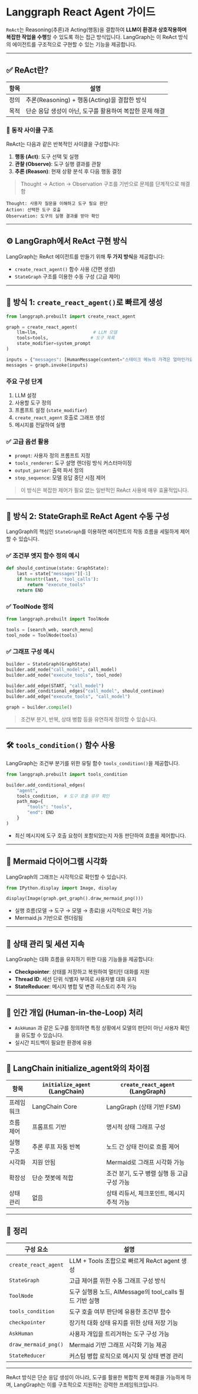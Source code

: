 # Langgraph React Agent 가이드

`ReAct`는 Reasoning(추론)과 Acting(행동)을 결합하여 **LLM이 환경과 상호작용하며 복잡한 작업을 수행**할 수 있도록 하는 접근 방식입니다. LangGraph는 이 ReAct 방식의 에이전트를 구조적으로 구현할 수 있는 기능을 제공합니다.

---

## ✅ ReAct란?

| 항목 | 설명                                                    |
| ---- | ------------------------------------------------------- |
| 정의 | 추론(Reasoning) + 행동(Acting)을 결합한 방식            |
| 목적 | 단순 응답 생성이 아닌, 도구를 활용하여 복잡한 문제 해결 |

### 📌 동작 사이클 구조

ReAct는 다음과 같은 반복적인 사이클을 구성합니다:

1. **행동 (Act)**: 도구 선택 및 실행
2. **관찰 (Observe)**: 도구 실행 결과를 관찰
3. **추론 (Reason)**: 현재 상황 분석 후 다음 행동 결정

> Thought → Action → Observation 구조를 기반으로 문제를 단계적으로 해결함

```text
Thought: 사용자 질문을 이해하고 도구 필요 판단
Action: 선택한 도구 호출
Observation: 도구의 실행 결과를 받아 확인
```

---

## ⚙️ LangGraph에서 ReAct 구현 방식

LangGraph는 ReAct 에이전트를 만들기 위해 **두 가지 방식**을 제공합니다:

- `create_react_agent()` 함수 사용 (간편 생성)
- `StateGraph` 구조를 이용한 수동 구성 (고급 제어)

---

## 🧪 방식 1: `create_react_agent()`로 빠르게 생성

```python
from langgraph.prebuilt import create_react_agent

graph = create_react_agent(
    llm=llm,                     # LLM 모델
    tools=tools,                # 도구 목록
    state_modifier=system_prompt
)

inputs = {"messages": [HumanMessage(content="스테이크 메뉴의 가격은 얼마인가요?")]}
messages = graph.invoke(inputs)
```

### 주요 구성 단계

1. LLM 설정
2. 사용할 도구 정의
3. 프롬프트 설정 (`state_modifier`)
4. `create_react_agent` 호출로 그래프 생성
5. 메시지를 전달하여 실행

### ✅ 고급 옵션 활용

- `prompt`: 사용자 정의 프롬프트 지정
- `tools_renderer`: 도구 설명 렌더링 방식 커스터마이징
- `output_parser`: 출력 파서 정의
- `stop_sequence`: 모델 응답 중단 시점 제어

> 이 방식은 복잡한 제어가 필요 없는 일반적인 ReAct 사용에 매우 효율적입니다.

---

## 🧩 방식 2: StateGraph로 ReAct Agent 수동 구성

LangGraph의 핵심인 `StateGraph`를 이용하면 에이전트의 작동 흐름을 세밀하게 제어할 수 있습니다.

### ✅ 조건부 엣지 함수 정의 예시

```python
def should_continue(state: GraphState):
    last = state["messages"][-1]
    if hasattr(last, 'tool_calls'):
        return "execute_tools"
    return END
```

### ✅ ToolNode 정의

```python
from langgraph.prebuilt import ToolNode

tools = [search_web, search_menu]
tool_node = ToolNode(tools)
```

### ✅ 그래프 구성 예시

```python
builder = StateGraph(GraphState)
builder.add_node("call_model", call_model)
builder.add_node("execute_tools", tool_node)

builder.add_edge(START, "call_model")
builder.add_conditional_edges("call_model", should_continue)
builder.add_edge("execute_tools", "call_model")

graph = builder.compile()
```

> 조건부 분기, 반복, 상태 병합 등을 유연하게 정의할 수 있습니다.

---

## 🛠️ `tools_condition()` 함수 사용

LangGraph는 조건부 분기를 위한 유틸 함수 `tools_condition()`을 제공합니다.

```python
from langgraph.prebuilt import tools_condition

builder.add_conditional_edges(
    "agent",
    tools_condition,  # 도구 호출 유무 확인
    path_map={
        "tools": "tools",
        "end": END
    }
)
```

- 최신 메시지에 도구 호출 요청이 포함되었는지 자동 판단하여 흐름을 제어합니다.

---

## 🎨 Mermaid 다이어그램 시각화

LangGraph의 그래프는 시각적으로 확인할 수 있습니다.

```python
from IPython.display import Image, display

display(Image(graph.get_graph().draw_mermaid_png()))
```

- 실행 흐름(모델 → 도구 → 모델 → 종료)을 시각적으로 확인 가능
- Mermaid.js 기반으로 렌더링됨

---

## 🧠 상태 관리 및 세션 지속

LangGraph는 대화 흐름을 유지하기 위한 다음 기능들을 제공합니다:

- **Checkpointer**: 상태를 저장하고 복원하여 멀티턴 대화를 지원
- **Thread ID**: 세션 단위 식별자 부여로 사용자별 대화 유지
- **StateReducer**: 메시지 병합 및 변경 히스토리 추적 가능

---

## 🙋 인간 개입 (Human-in-the-Loop) 처리

- `AskHuman` 과 같은 도구를 정의하면 특정 상황에서 모델의 판단이 아닌 사용자 확인을 유도할 수 있습니다.
- 실시간 피드백이 필요한 환경에 유용

---

## 🔄 LangChain initialize_agent와의 차이점

| 항목       | `initialize_agent` (LangChain) | `create_react_agent` (LangGraph)            |
| ---------- | ------------------------------ | ------------------------------------------- |
| 프레임워크 | LangChain Core                 | LangGraph (상태 기반 FSM)                   |
| 흐름 제어  | 프롬프트 기반                  | 명시적 상태 그래프 구성                     |
| 실행 구조  | 추론 루프 자동 반복            | 노드 간 상태 전이로 흐름 제어               |
| 시각화     | 지원 안됨                      | Mermaid로 그래프 시각화 가능                |
| 확장성     | 단순 챗봇에 적합               | 조건 분기, 도구 병렬 실행 등 고급 구성 가능 |
| 상태 관리  | 없음                           | 상태 리듀서, 체크포인트, 메시지 추적 가능   |

---

## 📌 정리

| 구성 요소            | 설명                                                    |
| -------------------- | ------------------------------------------------------- |
| `create_react_agent` | LLM + Tools 조합으로 빠르게 ReAct agent 생성            |
| `StateGraph`         | 고급 제어를 위한 수동 그래프 구성 방식                  |
| `ToolNode`           | 도구 실행용 노드, AIMessage의 tool_calls 필드 기반 실행 |
| `tools_condition`    | 도구 호출 여부 판단에 유용한 조건부 함수                |
| `checkpointer`       | 장기적 대화 상태 유지를 위한 상태 저장 기능             |
| `AskHuman`           | 사용자 개입을 트리거하는 도구 구성 가능                 |
| `draw_mermaid_png()` | Mermaid 기반 그래프 시각화 기능 제공                    |
| `StateReducer`       | 커스텀 병합 로직으로 메시지 및 상태 변경 관리           |

---

ReAct 방식은 단순 응답 생성이 아니라, 도구를 활용한 복합적 문제 해결을 가능하게 하며, LangGraph는 이를 구조적으로 지원하는 강력한 프레임워크입니다.
